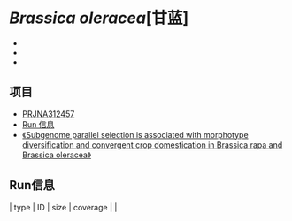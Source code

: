 # *Brassica oleracea*[甘蓝]
+ 
+
+ 

## 项目
+ [PRJNA312457](https://www.ncbi.nlm.nih.gov/bioproject/PRJNA312457)
+ [Run 信息](https://trace.ncbi.nlm.nih.gov/Traces/study/?acc=PRJNA312457&go=go)
+ [《Subgenome parallel selection is associated with morphotype diversification and convergent crop domestication in Brassica rapa and Brassica oleracea》](http://agri.ckcest.cn/ass/NK002-20160919001.pdf)

## Run信息
| type | ID | size | coverage |
| 

